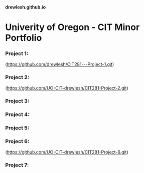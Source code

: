 #### drewlesh.github.io
# Univerity of Oregon - CIT Minor Portfolio

### Project 1: 
(https://github.com/drewlesh/CIT281---Project-1.git)

### Project 2:
(https://github.com/UO-CIT-drewlesh/CIT281-Project-2.git)

### Project 3:

### Project 4:

### Project 5:

### Project 6: 
(https://github.com/UO-CIT-drewlesh/CIT281-Project-6.git)

### Project 7: 


